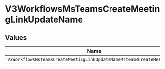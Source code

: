 # V3WorkflowsMsTeamsCreateMeetingLinkUpdateName


## Values

| Name                                                                    | Value                                                                   |
| ----------------------------------------------------------------------- | ----------------------------------------------------------------------- |
| `V3WorkflowsMsTeamsCreateMeetingLinkUpdateNameMsteamsCreateMeetingLink` | msteams_create_meeting_link                                             |